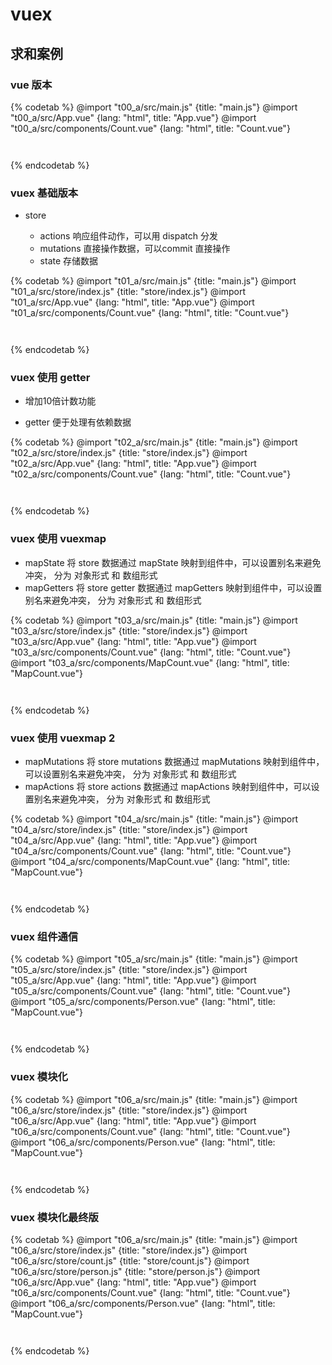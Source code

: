 # vuex

## 求和案例

### vue 版本

{% codetab %}
@import "t00_a/src/main.js" {title: "main.js"}
@import "t00_a/src/App.vue" {lang: "html", title: "App.vue"}
@import "t00_a/src/components/Count.vue"  {lang: "html", title: "Count.vue"}
```txt
```
```txt
```
{% endcodetab %}

### vuex 基础版本

- store

  - actions 响应组件动作，可以用 dispatch 分发
  - mutations 直接操作数据，可以commit 直接操作
  - state 存储数据

{% codetab %}
@import "t01_a/src/main.js" {title: "main.js"}
@import "t01_a/src/store/index.js" {title: "store/index.js"}
@import "t01_a/src/App.vue" {lang: "html", title: "App.vue"}
@import "t01_a/src/components/Count.vue"  {lang: "html", title: "Count.vue"}
```txt
```
```txt
```
{% endcodetab %}

### vuex 使用 getter 

- 增加10倍计数功能

- getter 便于处理有依赖数据

{% codetab %}
@import "t02_a/src/main.js" {title: "main.js"}
@import "t02_a/src/store/index.js" {title: "store/index.js"}
@import "t02_a/src/App.vue" {lang: "html", title: "App.vue"}
@import "t02_a/src/components/Count.vue"  {lang: "html", title: "Count.vue"}
```txt
```
```txt
```
{% endcodetab %}

### vuex 使用 vuexmap 

- mapState 将 store 数据通过 mapState 映射到组件中，可以设置别名来避免冲突， 分为 对象形式 和 数组形式
- mapGetters 将 store getter 数据通过 mapGetters 映射到组件中，可以设置别名来避免冲突， 分为 对象形式 和 数组形式

{% codetab %}
@import "t03_a/src/main.js" {title: "main.js"}
@import "t03_a/src/store/index.js" {title: "store/index.js"}
@import "t03_a/src/App.vue" {lang: "html", title: "App.vue"}
@import "t03_a/src/components/Count.vue"  {lang: "html", title: "Count.vue"}
@import "t03_a/src/components/MapCount.vue"  {lang: "html", title: "MapCount.vue"}
```txt
```
```txt
```
{% endcodetab %}

### vuex 使用 vuexmap 2

- mapMutations 将 store mutations 数据通过 mapMutations 映射到组件中，可以设置别名来避免冲突， 分为 对象形式 和 数组形式
- mapActions 将 store actions 数据通过 mapActions 映射到组件中，可以设置别名来避免冲突， 分为 对象形式 和 数组形式

{% codetab %}
@import "t04_a/src/main.js" {title: "main.js"}
@import "t04_a/src/store/index.js" {title: "store/index.js"}
@import "t04_a/src/App.vue" {lang: "html", title: "App.vue"}
@import "t04_a/src/components/Count.vue"  {lang: "html", title: "Count.vue"}
@import "t04_a/src/components/MapCount.vue"  {lang: "html", title: "MapCount.vue"}
```txt
```
```txt
```
{% endcodetab %}

### vuex 组件通信

{% codetab %}
@import "t05_a/src/main.js" {title: "main.js"}
@import "t05_a/src/store/index.js" {title: "store/index.js"}
@import "t05_a/src/App.vue" {lang: "html", title: "App.vue"}
@import "t05_a/src/components/Count.vue"  {lang: "html", title: "Count.vue"}
@import "t05_a/src/components/Person.vue"  {lang: "html", title: "MapCount.vue"}
```txt
```
```txt
```
{% endcodetab %}

### vuex 模块化

{% codetab %}
@import "t06_a/src/main.js" {title: "main.js"}
@import "t06_a/src/store/index.js" {title: "store/index.js"}
@import "t06_a/src/App.vue" {lang: "html", title: "App.vue"}
@import "t06_a/src/components/Count.vue"  {lang: "html", title: "Count.vue"}
@import "t06_a/src/components/Person.vue"  {lang: "html", title: "MapCount.vue"}
```txt
```
```txt
```
{% endcodetab %}

### vuex 模块化最终版

{% codetab %}
@import "t06_a/src/main.js" {title: "main.js"}
@import "t06_a/src/store/index.js" {title: "store/index.js"}
@import "t06_a/src/store/count.js" {title: "store/count.js"}
@import "t06_a/src/store/person.js" {title: "store/person.js"}
@import "t06_a/src/App.vue" {lang: "html", title: "App.vue"}
@import "t06_a/src/components/Count.vue"  {lang: "html", title: "Count.vue"}
@import "t06_a/src/components/Person.vue"  {lang: "html", title: "MapCount.vue"}
```txt
```
```txt
```
{% endcodetab %}